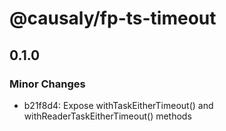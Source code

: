 # @causaly/fp-ts-timeout

## 0.1.0

### Minor Changes

- b21f8d4: Expose withTaskEitherTimeout() and withReaderTaskEitherTimeout() methods
